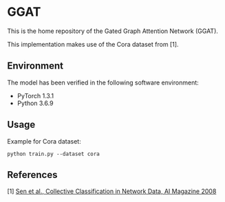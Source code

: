 # GGAT
This is the home repository of the Gated Graph Attention Network (GGAT).

This implementation makes use of the Cora dataset from [1].

## Environment

The model has been verified in the following software environment:

  * PyTorch 1.3.1
  * Python 3.6.9

## Usage

Example for Cora dataset:

```python train.py --dataset cora```

## References

[1] [Sen et al., Collective Classification in Network Data, AI Magazine 2008](http://linqs.cs.umd.edu/projects/projects/lbc/)